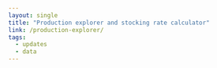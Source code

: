 ```yaml
---
layout: single
title: "Production explorer and stocking rate calculator"
link: /production-explorer/
tags:
  - updates
  - data
---
```

